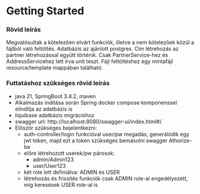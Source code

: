 # Getting Started

### Rövid leírás

Megvalósultak a kötelezően elvárt funkciók, illetve a nem kötelezőek közül a fájlból való 
feltöltés. Adatbázis az ajánlott postgres. Cím létrehozás az partner létrehozással együtt történik.
Csak PartnerService-hez és AddressServicehez lett írva unit teszt. Fájl feltöltéshez egy mintafájl 
resource/template mappában található.

### Futtatáshoz szükséges rövid leírás

* java 21, SpringBoot 3.4.2, maven
* Alkalmazás indítása során Spring docker compose komponenssel elindítja az adatbázis is
* liquibase adatbázis migrációhoz
* swagger url: http://localhost:8080/swagger-ui/index.html#/
* Először szükséges bejelentkezni:
  * auth-controller/login funkcióval user/pw megadás, generálódik egy jwt token, majd ezt a token szükséges bemásolni 
  swagger Athorize-be
  * előre létrehozott userek/pw párosok:
    * admin/Admin123
    * user/User123
  * két role lett definiálva: ADMIN és USER
  * létrehozás és frissítés funkciók csak ADMIN role-al engedélyezett, míg keresések USER role-al is

  


